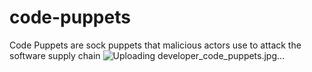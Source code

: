 # code-puppets
Code Puppets are sock puppets that malicious actors use to attack the software supply chain
![Uploading developer_code_puppets.jpg…]()

